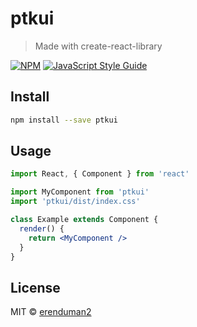 # ptkui

> Made with create-react-library

[![NPM](https://img.shields.io/npm/v/ptkui.svg)](https://www.npmjs.com/package/ptkui) [![JavaScript Style Guide](https://img.shields.io/badge/code_style-standard-brightgreen.svg)](https://standardjs.com)

## Install

```bash
npm install --save ptkui
```

## Usage

```jsx
import React, { Component } from 'react'

import MyComponent from 'ptkui'
import 'ptkui/dist/index.css'

class Example extends Component {
  render() {
    return <MyComponent />
  }
}
```

## License

MIT © [erenduman2](https://github.com/erenduman2)
